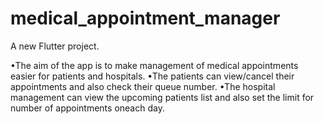# medical_appointment_manager

A new Flutter project.

•The aim of the app is to make management of medical appointments easier for patients and hospitals.
•The patients can view/cancel their appointments and also check their queue number.
•The hospital management can view the upcoming patients list and also set the limit for number of appointments oneach day.


